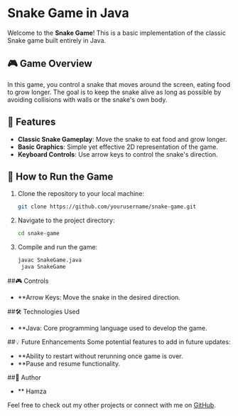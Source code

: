# Snake Game in Java

Welcome to the **Snake Game**! This is a basic implementation of the classic Snake game built entirely in Java.

## 🎮 Game Overview

In this game, you control a snake that moves around the screen, eating food to grow longer. The goal is to keep the snake alive as long as possible by avoiding collisions with walls or the snake's own body.

## 🐍 Features

- **Classic Snake Gameplay**: Move the snake to eat food and grow longer.
- **Basic Graphics**: Simple yet effective 2D representation of the game.
- **Keyboard Controls**: Use arrow keys to control the snake's direction.

## 🚀 How to Run the Game

1. Clone the repository to your local machine:
   ```bash
   git clone https://github.com/yourusername/snake-game.git
2. Navigate to the project directory:
   ```bash
   cd snake-game
3. Compile and run the game:
   ```bash
   javac SnakeGame.java
    java SnakeGame

##🎮 Controls
- **Arrow Keys: Move the snake in the desired direction.

##🛠️ Technologies Used

- **Java: Core programming language used to develop the game.

##💡 Future Enhancements
Some potential features to add in future updates:

- **Ability to restart without rerunning once game is over.
- **Pause and resume functionality.

##👤 Author
- ** Hamza

Feel free to check out my other projects or connect with me on [GitHub]([https://](https://github.com/HamzaZ4)).
